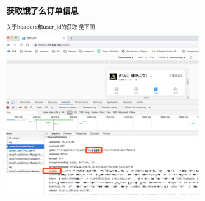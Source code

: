 ## 获取饿了么订单信息


关于headers和user_id的获取 见下图

![获取headers和user_id](https://raw.githubusercontent.com/qtvspa/eleme-ordering/master/readme.jpeg)
